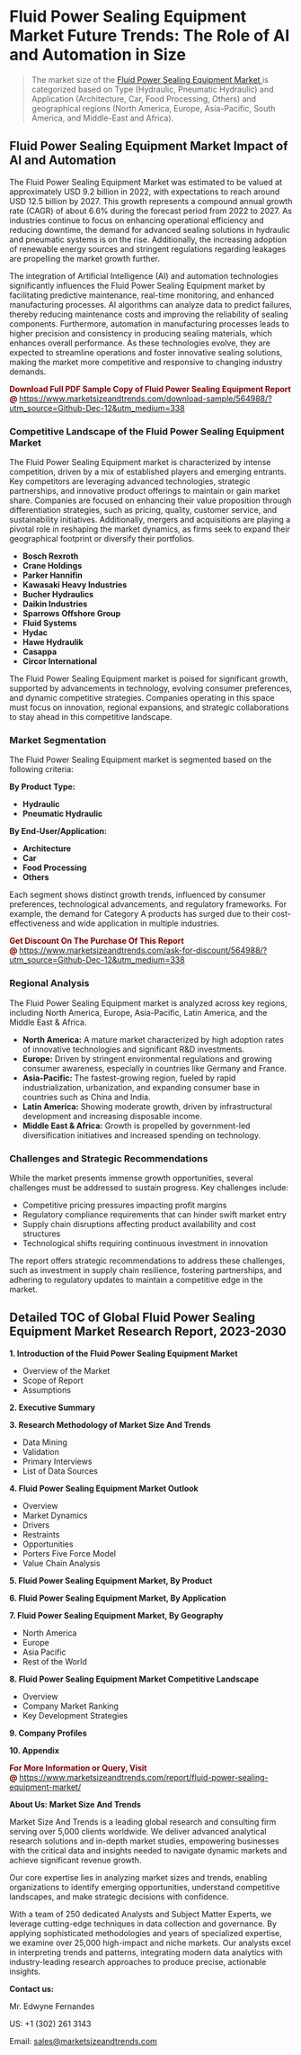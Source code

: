 <H1>Fluid Power Sealing Equipment Market Future Trends: The Role of AI and Automation in Size</H1><blockquote><p>The market size of the <a href="https://www.marketsizeandtrends.com/download-sample/564988/?utm_source=Github-Dec-12&amp;utm_medium=338" target="_blank">Fluid Power Sealing Equipment Market </a>is categorized based on Type (Hydraulic, Pneumatic Hydraulic) and Application (Architecture, Car, Food Processing, Others) and geographical regions (North America, Europe, Asia-Pacific, South America, and Middle-East and Africa).</p></blockquote><p><h2>Fluid Power Sealing Equipment Market Impact of AI and Automation</h2><p>The Fluid Power Sealing Equipment Market was estimated to be valued at approximately USD 9.2 billion in 2022, with expectations to reach around USD 12.5 billion by 2027. This growth represents a compound annual growth rate (CAGR) of about 6.6% during the forecast period from 2022 to 2027. As industries continue to focus on enhancing operational efficiency and reducing downtime, the demand for advanced sealing solutions in hydraulic and pneumatic systems is on the rise. Additionally, the increasing adoption of renewable energy sources and stringent regulations regarding leakages are propelling the market growth further.</p><p>The integration of Artificial Intelligence (AI) and automation technologies significantly influences the Fluid Power Sealing Equipment market by facilitating predictive maintenance, real-time monitoring, and enhanced manufacturing processes. AI algorithms can analyze data to predict failures, thereby reducing maintenance costs and improving the reliability of sealing components. Furthermore, automation in manufacturing processes leads to higher precision and consistency in producing sealing materials, which enhances overall performance. As these technologies evolve, they are expected to streamline operations and foster innovative sealing solutions, making the market more competitive and responsive to changing industry demands.</p></p><p><strong><span style="color: #800000;">Download Full PDF Sample Copy of Fluid Power Sealing Equipment Report @</span>&nbsp;</strong><a href="https://www.marketsizeandtrends.com/download-sample/564988/?utm_source=Github-Dec-12&amp;utm_medium=338">https://www.marketsizeandtrends.com/download-sample/564988/?utm_source=Github-Dec-12&amp;utm_medium=338</a></p><h3>Competitive Landscape of the Fluid Power Sealing Equipment Market</h3><p>The Fluid Power Sealing Equipment market is characterized by intense competition, driven by a mix of established players and emerging entrants. Key competitors are leveraging advanced technologies, strategic partnerships, and innovative product offerings to maintain or gain market share. Companies are focused on enhancing their value proposition through differentiation strategies, such as pricing, quality, customer service, and sustainability initiatives. Additionally, mergers and acquisitions are playing a pivotal role in reshaping the market dynamics, as firms seek to expand their geographical footprint or diversify their portfolios.</p><p><strong><p><ul><li>Bosch Rexroth </li><li> Crane Holdings </li><li> Parker Hannifin </li><li> Kawasaki Heavy Industries </li><li> Bucher Hydraulics </li><li> Daikin Industries </li><li> Sparrows Offshore Group </li><li> Fluid Systems </li><li> Hydac </li><li> Hawe Hydraulik </li><li> Casappa </li><li> Circor International</p></li></ul></p></strong></p><p>The Fluid Power Sealing Equipment market is poised for significant growth, supported by advancements in technology, evolving consumer preferences, and dynamic competitive strategies. Companies operating in this space must focus on innovation, regional expansions, and strategic collaborations to stay ahead in this competitive landscape.</p><h3>Market Segmentation</h3><p>The Fluid Power Sealing Equipment market is segmented based on the following criteria:</p><p><strong>By Product Type:</strong></p><p><strong><p><ul><li>Hydraulic </li><li> Pneumatic Hydraulic</p></li></ul></p></strong></p><p><strong>By End-User/Application:</strong></p><p><strong><p><ul><li>Architecture </li><li> Car </li><li> Food Processing </li><li> Others</p></li></ul></p></strong></p><p>Each segment shows distinct growth trends, influenced by consumer preferences, technological advancements, and regulatory frameworks. For example, the demand for Category A products has surged due to their cost-effectiveness and wide application in multiple industries.</p><p><strong><span style="color: #800000;">Get Discount On The Purchase Of This Report @&nbsp;</span></strong><a href="https://www.marketsizeandtrends.com/ask-for-discount/564988/?utm_source=Github-Dec-12&amp;utm_medium=338">https://www.marketsizeandtrends.com/ask-for-discount/564988/?utm_source=Github-Dec-12&amp;utm_medium=338</a></p><h3>Regional Analysis</h3><p>The Fluid Power Sealing Equipment market is analyzed across key regions, including North America, Europe, Asia-Pacific, Latin America, and the Middle East &amp; Africa.</p><ul><li><strong>North America:</strong> A mature market characterized by high adoption rates of innovative technologies and significant R&amp;D investments.</li><li><strong>Europe:</strong> Driven by stringent environmental regulations and growing consumer awareness, especially in countries like Germany and France.</li><li><strong>Asia-Pacific:</strong> The fastest-growing region, fueled by rapid industrialization, urbanization, and expanding consumer base in countries such as China and India.</li><li><strong>Latin America:</strong> Showing moderate growth, driven by infrastructural development and increasing disposable income.</li><li><strong>Middle East &amp; Africa:</strong> Growth is propelled by government-led diversification initiatives and increased spending on technology.</li></ul><h3>Challenges and Strategic Recommendations</h3><p>While the market presents immense growth opportunities, several challenges must be addressed to sustain progress. Key challenges include:</p><ul><li>Competitive pricing pressures impacting profit margins</li><li>Regulatory compliance requirements that can hinder swift market entry</li><li>Supply chain disruptions affecting product availability and cost structures</li><li>Technological shifts requiring continuous investment in innovation</li></ul><p>The report offers strategic recommendations to address these challenges, such as investment in supply chain resilience, fostering partnerships, and adhering to regulatory updates to maintain a competitive edge in the market.</p><h2>Detailed TOC of Global Fluid Power Sealing Equipment Market Research Report, 2023-2030</h2><p><strong>1. Introduction of the Fluid Power Sealing Equipment Market</strong></p><ul><li>Overview of the Market</li><li>Scope of Report</li><li>Assumptions&nbsp;</li></ul><p><strong>2. Executive Summary</strong></p><p><strong>3. Research Methodology of <strong>Market Size And Trends</strong></strong></p><ul><li>Data Mining</li><li>Validation</li><li>Primary Interviews</li><li>List of Data Sources&nbsp;</li></ul><p><strong>4. Fluid Power Sealing Equipment Market Outlook</strong></p><ul><li>Overview</li><li>Market Dynamics</li><li>Drivers</li><li>Restraints</li><li>Opportunities</li><li>Porters Five Force Model</li><li>Value Chain Analysis&nbsp;</li></ul><p><strong>5. Fluid Power Sealing Equipment Market, By Product</strong></p><p><strong>6. Fluid Power Sealing Equipment Market, By Application</strong></p><p><strong>7. Fluid Power Sealing Equipment Market, By Geography</strong></p><ul><li>North America</li><li>Europe</li><li>Asia Pacific</li><li>Rest of the World&nbsp;</li></ul><p><strong>8. Fluid Power Sealing Equipment Market Competitive Landscape</strong></p><ul><li>Overview</li><li>Company Market Ranking</li><li>Key Development Strategies&nbsp;</li></ul><p><strong>9. Company Profiles</strong></p><p><strong>10. Appendix</strong></p><p><strong><span style="color: #800000;">For More Information or Query, Visit @&nbsp;</span></strong><a href="https://www.marketsizeandtrends.com/report/fluid-power-sealing-equipment-market/">https://www.marketsizeandtrends.com/report/fluid-power-sealing-equipment-market/</a></p><p></p><p><strong>About Us:&nbsp;Market Size And Trends</strong></p><p>Market Size And Trends&nbsp;is a leading global research and consulting firm serving over 5,000 clients worldwide. We deliver advanced analytical research solutions and in-depth market studies, empowering businesses with the critical data and insights needed to navigate dynamic markets and achieve significant revenue growth.</p><p>Our core expertise lies in analyzing market sizes and trends, enabling organizations to identify emerging opportunities, understand competitive landscapes, and make strategic decisions with confidence.</p><p>With a team of 250 dedicated Analysts and Subject Matter Experts, we leverage cutting-edge techniques in data collection and governance. By applying sophisticated methodologies and years of specialized expertise, we examine over 25,000 high-impact and niche markets. Our analysts excel in interpreting trends and patterns, integrating modern data analytics with industry-leading research approaches to produce precise, actionable insights.</p><p><strong>Contact us:</strong></p><p>Mr. Edwyne Fernandes</p><p>US: +1 (302) 261 3143</p><p>Email: <a href="mailto:sales@marketsizeandtrends.com">sales@marketsizeandtrends.com</a>&nbsp;</p>

